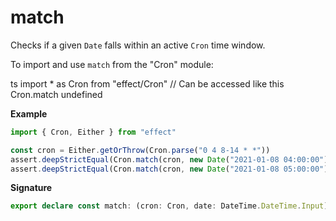 # match

Checks if a given `Date` falls within an active `Cron` time window.

To import and use `match` from the "Cron" module:

ts
import \* as Cron from "effect/Cron"
// Can be accessed like this
Cron.match
undefined

**Example**

```ts
import { Cron, Either } from "effect"

const cron = Either.getOrThrow(Cron.parse("0 4 8-14 * *"))
assert.deepStrictEqual(Cron.match(cron, new Date("2021-01-08 04:00:00")), true)
assert.deepStrictEqual(Cron.match(cron, new Date("2021-01-08 05:00:00")), false)
```

**Signature**

```ts
export declare const match: (cron: Cron, date: DateTime.DateTime.Input) => boolean
```
